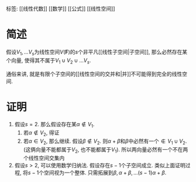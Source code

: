 标签: [[线性代数]] [[数学]] [[公式]] [[线性空间]]

# 简述

假设$V_{1},\dots V_{s}$为线性空间$V(\mathbf{F})$的$s$个非平凡[[线性子空间|子空间]], 那么必然存在某个向量, 使得其不属于$V_{1}\cup V_{2}\cup\dots V_{s}$. 

通俗来讲, 就是有限个子空间的[[线性空间的交并和|并]]不可能得到完全的线性空间. 

# 证明

1. 假设$s=2$. 那么假设存在某$\alpha \notin V_{1}$. 
	1. 若$\alpha \not\in V_{2}$, 得证
	2. 若$\alpha \in V_{2}$, 那么继续. 假设$\beta \not\in V_{2}$. 则$\alpha+\beta$和$\beta$中必然有一个$\not\in V_{1}\cup V_{2}$. (这俩向量不能都属于$V_{2}$, 也不能都属于$V_{1}$). 所以两向量必然有一个不在两个线性空间交集内
2. 假设$s>2$, 可以使用数学归纳法. 假设存在$s-1$个子空间成立. 类似上面证明过程, 将$s-1$个空间视为一个整体. 只需拓展到$\beta, \alpha+\beta, \dots(s-1)\alpha+\beta$. 